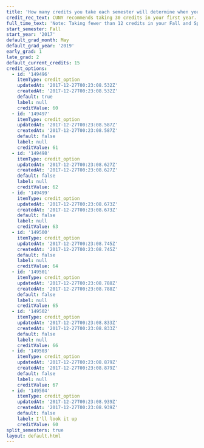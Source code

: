 ```yaml
---
title: 'How many credits you take each semester will determine when you graduate. '
credit_rec_text: CUNY recommends taking 30 credits in your first year.
full_time_text: 'Note: Taking fewer than 12 credits in your Fall and Spring semesters may affect your financial aid eligibility.'
start_semester: Fall
start_year: '2017'
default_grad_month: May
default_grad_year: '2019'
early_grad: 1
late_grad: 2
default_current_credits: 15
credit_options:
  - id: '149496'
    itemType: credit_option
    updatedAt: '2017-12-27T00:23:08.532Z'
    createdAt: '2017-12-27T00:23:08.532Z'
    default: true
    label: null
    creditValue: 60
  - id: '149497'
    itemType: credit_option
    updatedAt: '2017-12-27T00:23:08.587Z'
    createdAt: '2017-12-27T00:23:08.587Z'
    default: false
    label: null
    creditValue: 61
  - id: '149498'
    itemType: credit_option
    updatedAt: '2017-12-27T00:23:08.627Z'
    createdAt: '2017-12-27T00:23:08.627Z'
    default: false
    label: null
    creditValue: 62
  - id: '149499'
    itemType: credit_option
    updatedAt: '2017-12-27T00:23:08.673Z'
    createdAt: '2017-12-27T00:23:08.673Z'
    default: false
    label: null
    creditValue: 63
  - id: '149500'
    itemType: credit_option
    updatedAt: '2017-12-27T00:23:08.745Z'
    createdAt: '2017-12-27T00:23:08.745Z'
    default: false
    label: null
    creditValue: 64
  - id: '149501'
    itemType: credit_option
    updatedAt: '2017-12-27T00:23:08.788Z'
    createdAt: '2017-12-27T00:23:08.788Z'
    default: false
    label: null
    creditValue: 65
  - id: '149502'
    itemType: credit_option
    updatedAt: '2017-12-27T00:23:08.833Z'
    createdAt: '2017-12-27T00:23:08.833Z'
    default: false
    label: null
    creditValue: 66
  - id: '149503'
    itemType: credit_option
    updatedAt: '2017-12-27T00:23:08.879Z'
    createdAt: '2017-12-27T00:23:08.879Z'
    default: false
    label: null
    creditValue: 67
  - id: '149504'
    itemType: credit_option
    updatedAt: '2017-12-27T00:23:08.939Z'
    createdAt: '2017-12-27T00:23:08.939Z'
    default: false
    label: I'll look it up
    creditValue: 60
split_semesters: true
layout: default.html
---
```


